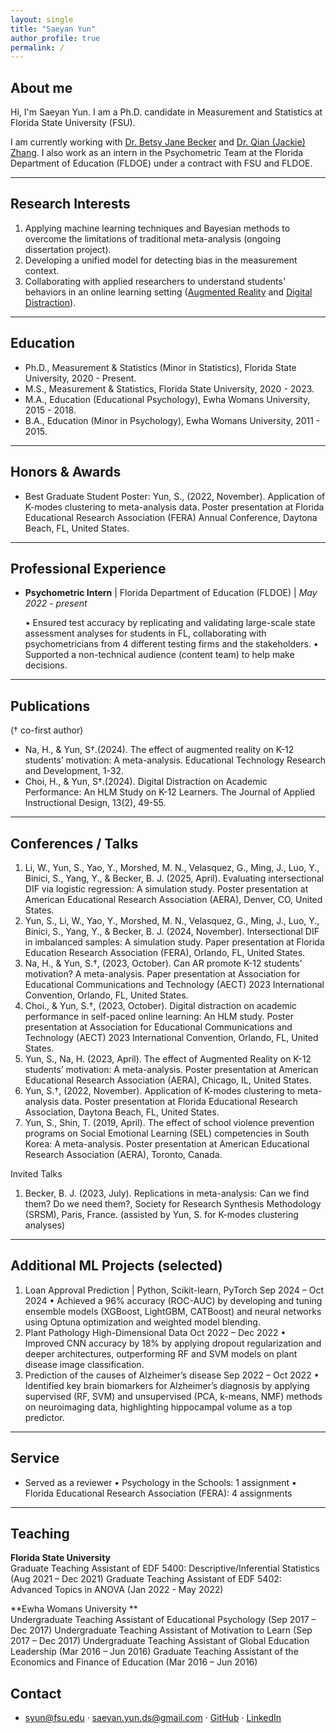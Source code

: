 ```yaml
---
layout: single
title: "Saeyan Yun"
author_profile: true
permalink: /
---
```


## About me

Hi, I'm Saeyan Yun. I am a Ph.D. candidate in Measurement and Statistics at Florida State University (FSU). 

I am currently working with [Dr. Betsy Jane Becker](https://scholar.google.com/citations?user=brgMxQwAAAAJ&hl=en&oi=ao) and [Dr. Qian (Jackie) Zhang](https://scholar.google.com/citations?user=3Op7FwQAAAAJ&hl=en). I also work as an intern in the Psychometric Team at the Florida Department of Education (FLDOE) under a contract with FSU and FLDOE.  

---

## Research Interests
1. Applying machine learning techniques and Bayesian methods to overcome the limitations of traditional meta-analysis (ongoing dissertation project). 
2. Developing a unified model for detecting bias in the measurement context. 
3. Collaborating with applied researchers to understand students' behaviors in an online learning setting ([Augmented Reality](http://https://link.springer.com/article/10.1007/s11423-024-10385-7) and [Digital Distraction](https://scholarworks.bgsu.edu/engineering_pub/2/)). 

---

## Education
- Ph.D., Measurement & Statistics (Minor in Statistics), Florida State University, 2020 - Present.   
- M.S., Measurement & Statistics, Florida State University, 2020 - 2023.
- M.A., Education (Educational Psychology), Ewha Womans University, 2015 - 2018.
- B.A., Education (Minor in Psychology), Ewha Womans University, 2011 - 2015. 

---

## Honors & Awards
- Best Graduate Student Poster:
Yun, S., (2022, November). Application of K-modes clustering to meta-analysis data. Poster presentation at Florida Educational Research Association (FERA) Annual Conference, Daytona Beach, FL, United States.

---

## Professional Experience
- **Psychometric Intern** | Florida Department of Education (FLDOE) | *May 2022 - present*
  
  •	Ensured test accuracy by replicating and validating large-scale state assessment analyses for students in FL, collaborating with psychometricians from 4 different testing firms and the stakeholders.
  •	Supported a non-technical audience (content team) to help make decisions. 

---

## Publications
(† co-first author)
- Na, H., & Yun, S†.(2024). The effect of augmented reality on K-12 students’ motivation: A meta-analysis. Educational Technology Research and Development, 1-32. 
- Choi, H., & Yun, S†.(2024). Digital Distraction on Academic Performance: An HLM Study on K-12 Learners. The Journal of Applied Instructional Design, 13(2), 49-55.

---

## Conferences / Talks 
1.	Li, W., Yun, S., Yao, Y., Morshed, M. N., Velasquez, G., Ming, J., Luo, Y., Binici, S., Yang, Y., & Becker, B. J. (2025, April). Evaluating intersectional DIF via logistic regression: A simulation study. Poster presentation at American Educational Research Association (AERA), Denver, CO, United States.
2.	Yun, S., Li, W., Yao, Y., Morshed, M. N., Velasquez, G., Ming, J., Luo, Y., Binici, S., Yang, Y., & Becker, B. J. (2024, November). Intersectional DIF in imbalanced samples: A simulation study. Paper presentation at Florida Education Research Association (FERA), Orlando, FL, United States.
3.	Na, H., & Yun, S.†, (2023, October). Can AR promote K-12 students’ motivation? A meta-analysis. Paper presentation at Association for Educational Communications and Technology (AECT) 2023 International Convention, Orlando, FL, United States.
4.	Choi., & Yun, S.†, (2023, October). Digital distraction on academic performance in self-paced online learning: An HLM study. Poster presentation at Association for Educational Communications and Technology (AECT) 2023 International Convention, Orlando, FL, United States.
5.	Yun, S., Na, H. (2023, April). The effect of Augmented Reality on K-12 students’ motivation: A meta-analysis. Poster presentation at American Educational Research Association (AERA), Chicago, IL, United States.
6.	Yun, S.†, (2022, November). Application of K-modes clustering to meta-analysis data. Poster presentation at Florida Educational Research Association, Daytona Beach, FL, United States.
7.	Yun, S., Shin, T. (2019, April). The effect of school violence prevention programs on Social Emotional Learning (SEL) competencies in South Korea: A meta-analysis. Poster presentation at American Educational Research Association (AERA), Toronto, Canada.

Invited Talks
1.	Becker, B. J. (2023, July). Replications in meta-analysis: Can we find them? Do we need them?, Society for Research Synthesis Methodology (SRSM), Paris, France. (assisted by Yun, S. for K-modes clustering analyses)

---

## Additional ML Projects (selected)
1. Loan Approval Prediction | Python, Scikit-learn, PyTorch	  				    Sep 2024 – Oct 2024
•	Achieved a 96% accuracy (ROC-AUC) by developing and tuning ensemble models (XGBoost, LightGBM, CATBoost) and neural networks using Optuna optimization and weighted model blending. 
2. Plant Pathology High-Dimensional Data					 	 	                        Oct 2022 – Dec 2022
•	Improved CNN accuracy by 18% by applying dropout regularization and deeper architectures, outperforming RF and SVM models on plant disease image classification.  
3. Prediction of the causes of Alzheimer’s disease 					          	    Sep 2022 – Oct 2022
•	Identified key brain biomarkers for Alzheimer’s diagnosis by applying supervised (RF, SVM) and unsupervised (PCA, k-means, NMF) methods on neuroimaging data, highlighting hippocampal volume as a top predictor. 


---

## Service
- Served as a reviewer
  •	Psychology in the Schools: 1 assignment
  •	Florida Educational Research Association (FERA): 4 assignments

---

## Teaching
**Florida State University**							            
Graduate Teaching Assistant of EDF 5400: Descriptive/Inferential Statistics (Aug 2021 – Dec 2021)
Graduate Teaching Assistant of EDF 5402: Advanced Topics in ANOVA	(Jan 2022 - May 2022)

**Ewha Womans University	**						     
Undergraduate Teaching Assistant of Educational Psychology (Sep 2017 – Dec 2017)
Undergraduate Teaching Assistant of Motivation to Learn	(Sep 2017 – Dec 2017)
Undergraduate Teaching Assistant of Global Education Leadership	(Mar 2016 – Jun 2016)
Graduate Teaching Assistant of the Economics and Finance of Education	(Mar 2016 – Jun 2016)


## Contact
- syun@fsu.edu · saeyan.yun.ds@gmail.com · [GitHub](https://github.com/saeyanyun) · [LinkedIn](https://www.linkedin.com/in/saeyanyun)
